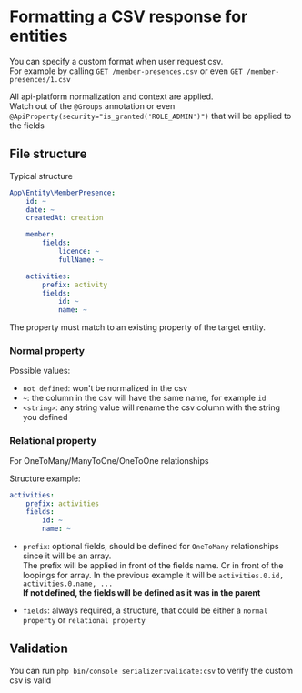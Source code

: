 # Formatting a CSV response for entities
You can specify a custom format when user request csv.  
For example by calling `GET /member-presences.csv` or even `GET /member-presences/1.csv`

All api-platform normalization and context are applied.  
Watch out of the `@Groups` annotation or even `@ApiProperty(security="is_granted('ROLE_ADMIN')")` that will be applied to the fields

## File structure

Typical structure
```yaml
App\Entity\MemberPresence:
    id: ~
    date: ~
    createdAt: creation

    member:
        fields:
            licence: ~
            fullName: ~

    activities:
        prefix: activity
        fields:
            id: ~
            name: ~
```

The property must match to an existing property of the target entity.

### Normal property

Possible values:

- `not defined`: won't be normalized in the csv
- `~`: the column in the csv will have the same name, for example `id`
- `<string>`: any string value will rename the csv column with the string you defined

### Relational property

For OneToMany/ManyToOne/OneToOne relationships

Structure example:
```yaml
activities:
    prefix: activities
    fields:
        id: ~
        name: ~
```

- `prefix`: optional fields, should be defined for `OneToMany` relationships since it will be an array.  
  The prefix will be applied in front of the fields name. Or in front of the loopings for array. In the previous example it will be `activities.0.id, activities.0.name, ...`  
  **If not defined, the fields will be defined as it was in the parent**

- `fields`: always required, a structure, that could be either a `normal property` or `relational property`

## Validation

You can run `php bin/console serializer:validate:csv` to verify the custom csv is valid

